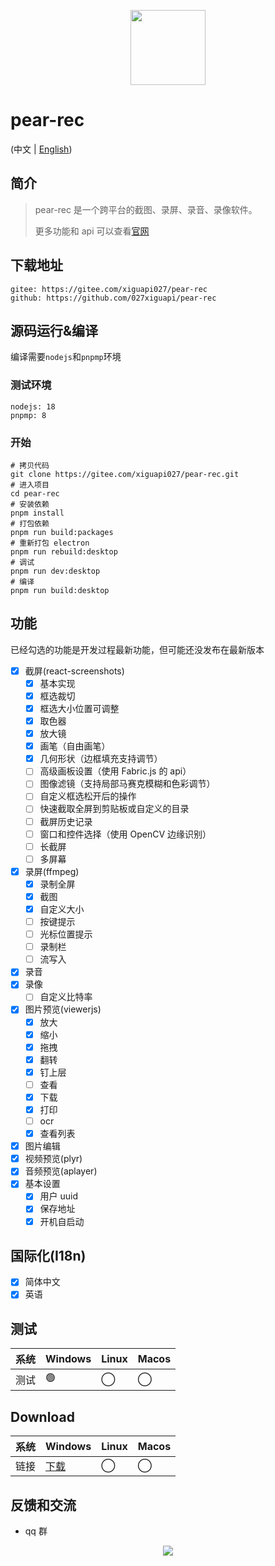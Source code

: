<p align="center">
  <img src="https://027xiguapi.github.io/pear-rec/logo.png"  height="120"  />
</p>

# pear-rec

(中文 | [English](README.md))

## 简介

> pear-rec 是一个跨平台的截图、录屏、录音、录像软件。
>
> 更多功能和 api 可以查看[官网](https://027xiguapi.github.io/pear-rec)

## 下载地址

```
gitee: https://gitee.com/xiguapi027/pear-rec
github: https://github.com/027xiguapi/pear-rec
```

## 源码运行&编译

编译需要`nodejs`和`pnpmp`环境

### 测试环境

```
nodejs: 18
pnpmp: 8
```

### 开始

```shell
# 拷贝代码
git clone https://gitee.com/xiguapi027/pear-rec.git
# 进入项目
cd pear-rec
# 安装依赖
pnpm install
# 打包依赖
pnpm run build:packages
# 重新打包 electron
pnpm run rebuild:desktop
# 调试
pnpm run dev:desktop
# 编译
pnpm run build:desktop
```

## 功能

已经勾选的功能是开发过程最新功能，但可能还没发布在最新版本

- [x] 截屏(react-screenshots)
  - [x] 基本实现
  - [x] 框选裁切
  - [x] 框选大小位置可调整
  - [x] 取色器
  - [x] 放大镜
  - [x] 画笔（自由画笔）
  - [x] 几何形状（边框填充支持调节）
  - [ ] 高级画板设置（使用 Fabric.js 的 api）
  - [ ] 图像滤镜（支持局部马赛克模糊和色彩调节）
  - [ ] 自定义框选松开后的操作
  - [ ] 快速截取全屏到剪贴板或自定义的目录
  - [ ] 截屏历史记录
  - [ ] 窗口和控件选择（使用 OpenCV 边缘识别）
  - [ ] 长截屏
  - [ ] 多屏幕
- [x] 录屏(ffmpeg)
  - [x] 录制全屏
  - [x] 截图
  - [x] 自定义大小
  - [ ] 按键提示
  - [ ] 光标位置提示
  - [ ] 录制栏
  - [ ] 流写入
- [x] 录音
- [x] 录像
  - [ ] 自定义比特率
- [x] 图片预览(viewerjs)
  - [x] 放大
  - [x] 缩小
  - [x] 拖拽
  - [x] 翻转
  - [x] 钉上层
  - [ ] 查看
  - [x] 下载
  - [x] 打印
  - [ ] ocr
  - [x] 查看列表
- [x] 图片编辑
- [x] 视频预览(plyr)
- [x] 音频预览(aplayer)
- [x] 基本设置
  - [x] 用户 uuid
  - [x] 保存地址
  - [x] 开机自启动

## 国际化(I18n)

- [x] 简体中文
- [x] 英语

## 测试

| 系统 | Windows | Linux | Macos |
| ---- | ------- | ----- | ----- |
| 测试 | 🟢      | ◯     | ◯     |

## Download

| 系统 | Windows                                                                                               | Linux | Macos |
| ---- | ----------------------------------------------------------------------------------------------------- | ----- | ----- |
| 链接 | [下载](https://github.com/027xiguapi/pear-rec/releases/download/1.0.0-alpha/pear-rec_1.0.0-alpha.exe) | ◯     | ◯     |

## 反馈和交流

- qq 群

<p align="center">
  <img src="https://027xiguapi.github.io/pear-rec/imgs/pear-rec_qq_qrcode.png" />
</p>
